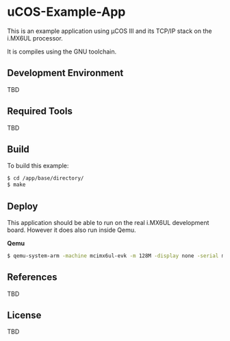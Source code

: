 uCOS-Example-App
================

This is an example application using µCOS III and its TCP/IP stack
on the i.MX6UL processor.

It is compiles using the GNU toolchain.

Development Environment
-----------------------
TBD

Required Tools
--------------
TBD


Build
-----

To build this example:

```bash
$ cd /app/base/directory/
$ make
```

Deploy
------

This application should be able to run on the real i.MX6UL development
board. However it does also run inside Qemu.

**Qemu**
```bash
$ qemu-system-arm -machine mcimx6ul-evk -m 128M -display none -serial mon:stdio -kernel ./OS.elf
```

References
----------
TBD

License
-------
TBD
